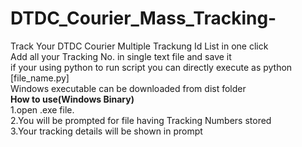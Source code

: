 # DTDC_Courier_Mass_Tracking- <br/>
Track Your DTDC Courier Multiple Trackung Id List in one click <br/>
Add all your Tracking No. in single text file and save it<br/>
if your using python to run script you can directly execute as python [file_name.py]<br/>
Windows executable can be downloaded from dist folder <br/>
<b>How to use(Windows Binary)</b> <br/>
1.open .exe file.<br/>
2.You will be prompted for file having Tracking Numbers stored<br/>
3.Your tracking details will be shown in prompt<br/>
